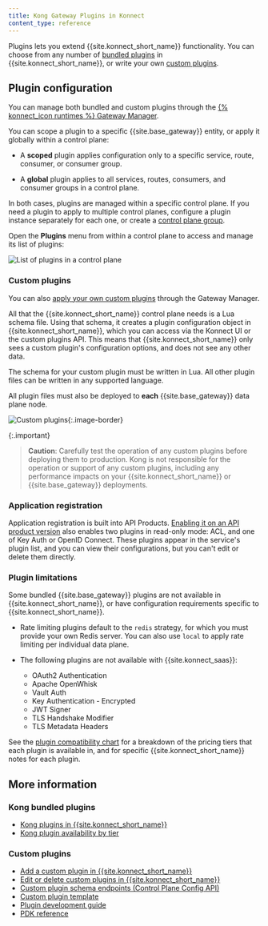 ```yaml
---
title: Kong Gateway Plugins in Konnect
content_type: reference
---
```


Plugins lets you extend {{site.konnect_short_name}} functionality. 
You can choose from any number of [bundled plugins](/hub/?compatibility=konnect&support=kong-inc) 
in {{site.konnect_short_name}}, or write your own [custom plugins](#custom-plugins).

## Plugin configuration

You can manage both bundled and custom plugins through the 
[{% konnect_icon runtimes %} Gateway Manager](https://cloud.konghq.com/us/gateway-manager).

You can scope a plugin to a specific {{site.base_gateway}} entity, or apply it globally
within a control plane:

* A **scoped** plugin applies configuration only to a specific service, route,
consumer, or consumer group.

* A **global** plugin applies to all services, routes, consumers, and consumer 
groups in a control plane.

In both cases, plugins are managed within a specific control plane. If you need a plugin to 
apply to multiple control planes, configure a plugin instance separately for each one, 
or create a [control plane group](/konnect/gateway-manager/control-plane-groups/).

Open the **Plugins** menu from within a control plane to access and manage its list of plugins:

![List of plugins in a control plane](/assets/images/docs/konnect/konnect-plugin-list.png)

### Custom plugins

You can also [apply your own custom plugins](/konnect/gateway-manager/plugins/add-custom-plugin/) 
through the Gateway Manager.

All that the {{site.konnect_short_name}} control plane needs is a Lua schema file. Using that
schema, it creates a plugin configuration object in {{site.konnect_short_name}}, which you
can access via the Konnect UI or the custom plugins API. This means that {{site.konnect_short_name}}
only sees a custom plugin's configuration options, and does not see any other data.

The schema for your custom plugin must be written in Lua. 
All other plugin files can be written in any supported language.

All plugin files must also be deployed to **each** {{site.base_gateway}} data plane node.

![Custom plugins](/assets/images/docs/konnect/konnect-custom-plugins.png){:.image-border}

{:.important}
> **Caution**: Carefully test the operation of any custom plugins before deploying
them to production. Kong is not responsible for the operation or support of any 
custom plugins, including any performance impacts on your {{site.konnect_short_name}}
or {{site.base_gateway}} deployments. 

### Application registration

Application registration is built into API Products.
[Enabling it on an API product version](/konnect/dev-portal/applications/enable-app-reg/)
also enables two plugins in read-only mode: ACL, and one of Key Auth or OpenID
Connect. These plugins appear in the service's plugin list, and you can view their
configurations, but you can't edit or delete them directly.

### Plugin limitations

Some bundled {{site.base_gateway}} plugins are not available in {{site.konnect_short_name}}, or
have configuration requirements specific to {{site.konnect_short_name}}.

* Rate limiting plugins default to the `redis` strategy, for which you must
provide your own Redis server. You can also use `local` to apply rate limiting
per individual data plane.

* The following plugins are not available with {{site.konnect_saas}}:
  * OAuth2 Authentication
  * Apache OpenWhisk
  * Vault Auth
  * Key Authentication - Encrypted
  * JWT Signer
  * TLS Handshake Modifier
  * TLS Metadata Headers

See the [plugin compatibility chart](/konnect/compatibility/)
for a breakdown of the pricing tiers that each plugin is available in, and for specific {{site.konnect_short_name}}
notes for each plugin.

## More information

### Kong bundled plugins
* [Kong plugins in {{site.konnect_short_name}}](/hub/?compatibility=konnect&support=kong-inc)
* [Kong plugin availability by tier](/hub/plugins/license-tiers/)

### Custom plugins
* [Add a custom plugin in {{site.konnect_short_name}}](/konnect/gateway-manager/plugins/add-custom-plugin/)
* [Edit or delete custom plugins in {{site.konnect_short_name}}](/konnect/gateway-manager/plugins/update-custom-plugin/)
* [Custom plugin schema endpoints (Control Plane Config API)](/konnect/api/control-plane-configuration/latest/#/Custom%20Plugin%20Schemas)
* [Custom plugin template](https://github.com/Kong/kong-plugin)
* [Plugin development guide](/gateway/latest/plugin-development/)
* [PDK reference](/gateway/latest/plugin-development/pdk/)